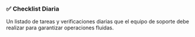### ✅ Checklist Diaria

Un listado de tareas y verificaciones diarias que el equipo de soporte debe realizar para garantizar operaciones fluidas.